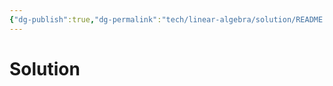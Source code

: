 ```yaml
---
{"dg-publish":true,"dg-permalink":"tech/linear-algebra/solution/README.md","permalink":"/tech/linear-algebra/solution/README.md/"}
---
```



# Solution